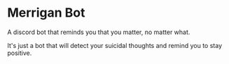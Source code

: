 # Merrigan Bot

A discord bot that reminds you that you matter, no matter what.

It's just a bot that will detect your suicidal thoughts and remind you to stay positive.